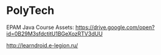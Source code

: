 # PolyTech

EPAM Java Course Assets: https://drive.google.com/open?id=0B29M3sfdctitU1BGeXozRTV3dUU

http://learndroid.e-legion.ru/
